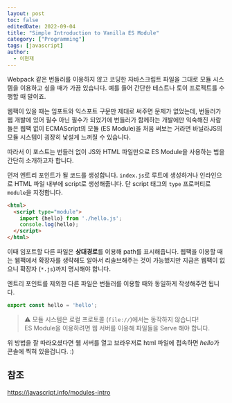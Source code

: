 ```yaml
---
layout: post
toc: false
editedDate: 2022-09-04
title: "Simple Introduction to Vanilla ES Module"
category: ["Programming"]
tags: [javascript]
author:
  - 이현재
---
```


Webpack 같은 번들러를 이용하지 않고 코딩한 자바스크립트 파일을
그대로 모듈 시스템을 이용하고 싶을 때가 가끔 있습니다. 예를 들어
간단한 테스트나 토이 프로젝트를 수행할 때 말이죠.

<!--more-->

웹팩이 있을 때는 임포트와 익스포트 구문만 제대로 써주면 문제가 없었는데,
번들러가 웹 개발에 있어 필수 아닌 필수가 되었기에 번들러가 함께하는 개발에만 익숙해진
사람들은 웹팩 없이 ECMAScript의 모듈 (ES Module)을 처음 써보는 거라면
바닐라JS의 모듈 시스템이 굉장히 낯설게 느껴질 수 있습니다.<br>

따라서 이 포스트는 번들러 없이 JS와 HTML 파일만으로 ES Module을 사용하는 법을 간단히 소개하고자 합니다.

먼저 엔트리 포인트가 될 코드를 생성합니다. `index.js`로 루트에 생성하거나
인라인으로 HTML 파일 내부에 script로 생성해줍니다. 단 script 태그의 `type` 프로퍼티로
`module`을 지정합니다.

```html
<html>
  <script type="module">
    import {hello} from './hello.js';
    console.log(hello);
  </script>
</html>
```

이때 임포트할 다른 파일은 **상대경로**를 이용해 path를 표시해줍니다.
웹팩을 이용할 때는 웹팩에서 확장자를 생략해도 알아서 리솔브해주는 것이 가능했지만
지금은 웹팩이 없으니 확장자 (`*.js`)까지 명시해야 합니다.

엔트리 포인트를 제외한 다른 파일은 번들러를 이용할 때와 동일하게 작성해주면 됩니다.

```js
export const hello = 'hello';
```

> ⚠️ 모듈 시스템은 로컬 프로토콜 (`file://`)에서는 동작하지 않습니다!<br>
> ES Module을 이용하려면 웹 서버를 이용해 파일들을 Serve 해야 합니다.

위 방법을 잘 따라오셨다면 웹 서버를 열고
브라우저로 html 파일에 접속하면 *hello*가 콘솔에 찍혀 있을겁니다. :)

## 참조
<https://javascript.info/modules-intro>
